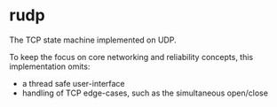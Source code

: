 # rudp
The TCP state machine implemented on UDP.

To keep the focus on core networking and reliability concepts, this implementation omits:

* a thread safe user-interface
* handling of TCP edge-cases, such as the simultaneous open/close
